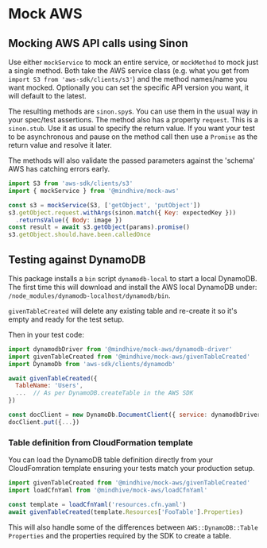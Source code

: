 # Mock AWS

## Mocking AWS API calls using Sinon

Use either `mockService` to mock an entire service, or `mockMethod`
 to mock just a single method. Both take the AWS service class
 (e.g. what you get from `import S3 from 'aws-sdk/clients/s3'`)
 and the method names/name you want mocked. Optionally you can set
 the specific API version you want, it will default to the latest.

The resulting methods are `sinon.spy`s. You can use them in the
 usual way in your spec/test assertions. The method also has a property
`request`. This is a `sinon.stub`. Use it as usual to specify
 the return value. If you want your test to be asynchronous and
 pause on the method call then use a `Promise` as the return value
 and resolve it later.

The methods will also validate the passed parameters against the
 'schema' AWS has catching errors early.

```js
import S3 from 'aws-sdk/clients/s3'
import { mockService } from '@mindhive/mock-aws'

const s3 = mockService(S3, ['getObject', 'putObject'])
s3.getObject.request.withArgs(sinon.match({ Key: expectedKey }))
  .returnsValue({ Body: image })
const result = await s3.getObject(params).promise()
s3.getObject.should.have.been.calledOnce
```

## Testing against DynamoDB

This package installs a `bin` script `dynamodb-local` to start a
local DynamoDB. The first time this will download and install the
AWS local DynamoDB under:
`/node_modules/dynamodb-localhost/dynamodb/bin`.

`givenTableCreated` will delete any existing table and re-create
it so it's empty and ready for the test setup.

Then in your test code:
```js
import dynamodbDriver from '@mindhive/mock-aws/dynamodb-driver'
import givenTableCreated from '@mindhive/mock-aws/givenTableCreated'
import DynamoDb from 'aws-sdk/clients/dynamodb'

await givenTableCreated({
  TableName: 'Users',
  ...  // As per DynamoDB.createTable in the AWS SDK
})

const docClient = new DynamoDb.DocumentClient({ service: dynamodbDriver })
docClient.put({...})
```

### Table definition from CloudFormation template

You can load the DynamoDB table definition directly from your
CloudFomration template ensuring your tests match your production setup.

```js
import givenTableCreated from '@mindhive/mock-aws/givenTableCreated'
import loadCfnYaml from '@mindhive/mock-aws/loadCfnYaml'

const template = loadCfnYaml('resources.cfn.yaml')
await givenTableCreated(template.Resources['FooTable'].Properties)
```

This will also handle some of the differences between `AWS::DynamoDB::Table`
`Properties` and the properties required by the SDK to create a table.
